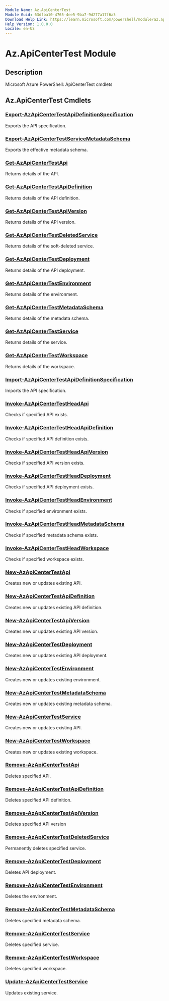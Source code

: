 ```yaml
---
Module Name: Az.ApiCenterTest
Module Guid: 63dfba10-4765-4ee5-9ba7-9d277a17f6a5
Download Help Link: https://learn.microsoft.com/powershell/module/az.apicentertest
Help Version: 1.0.0.0
Locale: en-US
---
```


# Az.ApiCenterTest Module
## Description
Microsoft Azure PowerShell: ApiCenterTest cmdlets

## Az.ApiCenterTest Cmdlets
### [Export-AzApiCenterTestApiDefinitionSpecification](Export-AzApiCenterTestApiDefinitionSpecification.md)
Exports the API specification.

### [Export-AzApiCenterTestServiceMetadataSchema](Export-AzApiCenterTestServiceMetadataSchema.md)
Exports the effective metadata schema.

### [Get-AzApiCenterTestApi](Get-AzApiCenterTestApi.md)
Returns details of the API.

### [Get-AzApiCenterTestApiDefinition](Get-AzApiCenterTestApiDefinition.md)
Returns details of the API definition.

### [Get-AzApiCenterTestApiVersion](Get-AzApiCenterTestApiVersion.md)
Returns details of the API version.

### [Get-AzApiCenterTestDeletedService](Get-AzApiCenterTestDeletedService.md)
Returns details of the soft-deleted service.

### [Get-AzApiCenterTestDeployment](Get-AzApiCenterTestDeployment.md)
Returns details of the API deployment.

### [Get-AzApiCenterTestEnvironment](Get-AzApiCenterTestEnvironment.md)
Returns details of the environment.

### [Get-AzApiCenterTestMetadataSchema](Get-AzApiCenterTestMetadataSchema.md)
Returns details of the metadata schema.

### [Get-AzApiCenterTestService](Get-AzApiCenterTestService.md)
Returns details of the service.

### [Get-AzApiCenterTestWorkspace](Get-AzApiCenterTestWorkspace.md)
Returns details of the workspace.

### [Import-AzApiCenterTestApiDefinitionSpecification](Import-AzApiCenterTestApiDefinitionSpecification.md)
Imports the API specification.

### [Invoke-AzApiCenterTestHeadApi](Invoke-AzApiCenterTestHeadApi.md)
Checks if specified API exists.

### [Invoke-AzApiCenterTestHeadApiDefinition](Invoke-AzApiCenterTestHeadApiDefinition.md)
Checks if specified API definition exists.

### [Invoke-AzApiCenterTestHeadApiVersion](Invoke-AzApiCenterTestHeadApiVersion.md)
Checks if specified API version exists.

### [Invoke-AzApiCenterTestHeadDeployment](Invoke-AzApiCenterTestHeadDeployment.md)
Checks if specified API deployment exists.

### [Invoke-AzApiCenterTestHeadEnvironment](Invoke-AzApiCenterTestHeadEnvironment.md)
Checks if specified environment exists.

### [Invoke-AzApiCenterTestHeadMetadataSchema](Invoke-AzApiCenterTestHeadMetadataSchema.md)
Checks if specified metadata schema exists.

### [Invoke-AzApiCenterTestHeadWorkspace](Invoke-AzApiCenterTestHeadWorkspace.md)
Checks if specified workspace exists.

### [New-AzApiCenterTestApi](New-AzApiCenterTestApi.md)
Creates new or updates existing API.

### [New-AzApiCenterTestApiDefinition](New-AzApiCenterTestApiDefinition.md)
Creates new or updates existing API definition.

### [New-AzApiCenterTestApiVersion](New-AzApiCenterTestApiVersion.md)
Creates new or updates existing API version.

### [New-AzApiCenterTestDeployment](New-AzApiCenterTestDeployment.md)
Creates new or updates existing API deployment.

### [New-AzApiCenterTestEnvironment](New-AzApiCenterTestEnvironment.md)
Creates new or updates existing environment.

### [New-AzApiCenterTestMetadataSchema](New-AzApiCenterTestMetadataSchema.md)
Creates new or updates existing metadata schema.

### [New-AzApiCenterTestService](New-AzApiCenterTestService.md)
Creates new or updates existing API.

### [New-AzApiCenterTestWorkspace](New-AzApiCenterTestWorkspace.md)
Creates new or updates existing workspace.

### [Remove-AzApiCenterTestApi](Remove-AzApiCenterTestApi.md)
Deletes specified API.

### [Remove-AzApiCenterTestApiDefinition](Remove-AzApiCenterTestApiDefinition.md)
Deletes specified API definition.

### [Remove-AzApiCenterTestApiVersion](Remove-AzApiCenterTestApiVersion.md)
Deletes specified API version

### [Remove-AzApiCenterTestDeletedService](Remove-AzApiCenterTestDeletedService.md)
Permanently deletes specified service.

### [Remove-AzApiCenterTestDeployment](Remove-AzApiCenterTestDeployment.md)
Deletes API deployment.

### [Remove-AzApiCenterTestEnvironment](Remove-AzApiCenterTestEnvironment.md)
Deletes the environment.

### [Remove-AzApiCenterTestMetadataSchema](Remove-AzApiCenterTestMetadataSchema.md)
Deletes specified metadata schema.

### [Remove-AzApiCenterTestService](Remove-AzApiCenterTestService.md)
Deletes specified service.

### [Remove-AzApiCenterTestWorkspace](Remove-AzApiCenterTestWorkspace.md)
Deletes specified workspace.

### [Update-AzApiCenterTestService](Update-AzApiCenterTestService.md)
Updates existing service.

